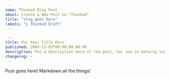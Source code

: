 ```yaml
---
name: Thunked Blog Post
about: Create a New Post on "Thunked"
title: "slug_goes_here"
labels: "📝 Thunked Draft"
---
```


```yaml
---
title: Put Your Title Here
published: 2004-12-02T00:00:00-08:00
description: Put a description here of the post, for use in meta/og tags
changelog: ~
---
```

Post goes here! Markdown all the things!
